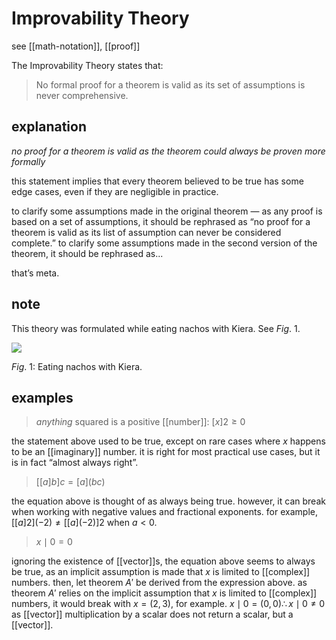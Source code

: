 # Improvability Theory

see [[math-notation]], [[proof]]

The Improvability Theory states that:

> No formal proof for a theorem is valid as its set of assumptions is never comprehensive.

## explanation

_no proof for a theorem is valid as the theorem could always be proven more formally_

this statement implies that every theorem believed to be true has some edge cases, even if they are negligible in practice.

to clarify some assumptions made in the original theorem &mdash; as any proof is based on a set of assumptions, it should be rephrased as “no proof for a theorem is valid as its list of assumption can never be considered complete.” to clarify some assumptions made in the second version of the theorem, it should be rephrased as...

that’s meta.

## note

This theory was formulated while eating nachos with Kiera. See $Fig.\ 1$.

![](2022-02-26-01-16-56.png)

$Fig.\ 1$: Eating nachos with Kiera.

## examples

> _anything_ squared is a positive [[number]]: $[x]2 \ge 0$

the statement above used to be true, except on rare cases where $x$ happens to be an [[imaginary]] number. it is right for most practical use cases, but it is in fact “almost always right”.

> $[[a]b]c = [a](bc)$

the equation above is thought of as always being true. however, it can break when working with negative values and fractional exponents. for example, $[[a]2](-2)  \ne [[a](-2)]2$ when $a < 0$.

> $x \mid 0 = 0$

ignoring the existence of [[vector]]s, the equation above seems to always be true, as an implicit assumption is made that $x$ is limited to [[complex]] numbers. then, let theorem $A'$ be derived from the expression above. as theorem $A'$ relies on the implicit assumption that $x$ is limited to [[complex]] numbers, it would break with $x = (2, 3)$, for example. $x \mid 0 = (0, 0) \therefore x \mid 0 \ne 0$ as [[vector]] multiplication by a scalar does not return a scalar, but a [[vector]].
